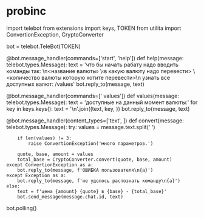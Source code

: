 # probinc
import telebot
from extensions import keys, TOKEN
from utilita import ConvertionException, CryptoConverter

bot = telebot.TeleBot(TOKEN)

@bot.message_handler(commands=['start', 'help'])
def help(message: telebot.types.Message):
    text = 'что бы начать рабату надо вводить команды так: \n<название валюты› \‹в какую валюту надо перевести> \ <количество валюты которую хотите перевести>\n узнать все доступных валют: /values'
    bot.reply_to(message, text)


@bot.message_handler(commands=[' values'])
def values(message: telebot.types.Message):
    text = 'доступные на данный момент валюты:'
    for key in keys.keys():
        text = '\n'.join((text, key, ))
    bot.reply_to(message, text)


@bot.message_handler(content_types=['text', ])
def convert(message: telebot.types.Message):
    try:
        values = message.text.split(' ')

        if len(values) != 3:
            raise ConvertionException('много параметров.')

        quote, base, amount = values
        total_base = CryptoConverter.convert(quote, base, amount)
    except ConvertionException as a:
        bot.reply_to(message, f'ОШИБКА пользователя\n{a}')
    except Exception as a:
        bot.reply_to(message, f'не удолось распознать команду\n{a}')
    else:
        text = f'цена {amount} {quote} в {base} - {total_base}'
        bot.send_message(message.chat.id, text)

bot.polling()
